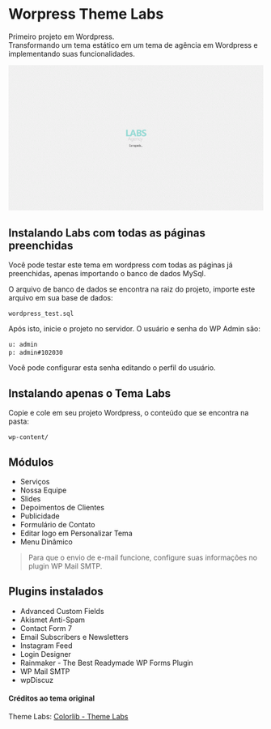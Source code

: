 # Worpress Theme Labs

Primeiro projeto em Wordpress.  
Transformando um tema estático em um tema de agência em Wordpress e implementando suas funcionalidades.

 ![alt text](https://github.com/leticiabernardo/WorpressThemeLabs/blob/master/img/themelabs.gif "Demo Theme Labs")

## Instalando Labs com todas as páginas preenchidas

Você pode testar este tema em wordpress com todas as páginas já preenchidas, apenas importando o banco de dados MySql.

O arquivo de banco de dados se encontra na raiz do projeto, importe este arquivo em sua base de dados:

```
wordpress_test.sql
```

Após isto, inicie o projeto no servidor. O usuário e senha do WP Admin são:

    u: admin
    p: admin#102030


Você pode configurar esta senha editando o perfil do usuário.


## Instalando apenas o Tema Labs 

Copie e cole em seu projeto Wordpress, o conteúdo que se encontra na pasta:

```
wp-content/
```

## Módulos

+ Serviços
+ Nossa Equipe
+ Slides
+ Depoimentos de Clientes
+ Publicidade
+ Formulário de Contato
+ Editar logo em Personalizar Tema
+ Menu Dinâmico


> Para que o envio de e-mail funcione, configure suas informações no plugin WP Mail SMTP.


## Plugins instalados

* Advanced Custom Fields
* Akismet Anti-Spam
* Contact Form 7
* Email Subscribers e Newsletters
* Instagram Feed
* Login Designer
* Rainmaker - The Best Readymade WP Forms Plugin
* WP Mail SMTP
* wpDiscuz


#### Créditos ao tema original

Theme Labs: [Colorlib - Theme Labs](https://colorlib.com/demo?theme=labs)
